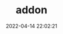 ---
title: addon
date: 2022-04-14 22:02:21
permalink: /qiankun/core/addon/
categories:
  - qiankun
  - core
tags:
  - 
---